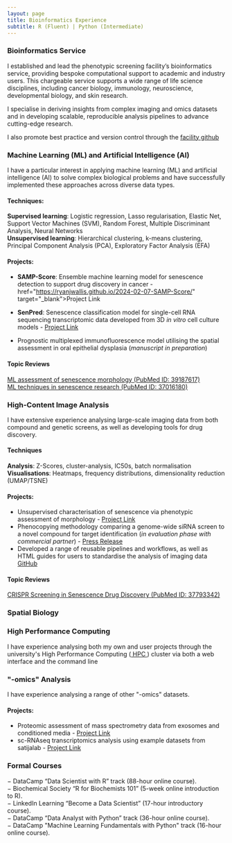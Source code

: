 ```yaml
---
layout: page
title: Bioinformatics Experience
subtitle: R (Fluent) | Python (Intermediate)
---
```


### Bioinformatics Service
I established and lead the phenotypic screening facility’s bioinformatics service, providing bespoke computational support to academic and industry users. This chargeable service supports a wide range of life science disciplines, including cancer biology, immunology, neuroscience, developmental biology, and skin research.

I specialise in deriving insights from complex imaging and omics datasets and in developing scalable, reproducible analysis pipelines to advance cutting-edge research.

I also promote best practice and version control through the <a href="https://github.com/Phenotypic-Screening-QMUL" target="_blank"> facility github</a>

### Machine Learning (ML) and Artificial Intelligence (AI)
I have a particular interest in applying machine learning (ML) and artificial intelligence (AI) to solve complex biological problems and have successfully implemented these approaches across diverse data types.

#### Techniques:
**Supervised learning**: Logistic regression, Lasso regularisation, Elastic Net, Support Vector Machines (SVM), Random Forest, Multiple Discriminant Analysis, Neural Networks<br>
**Unsupervised learning**: Hierarchical clustering, k-means clustering, Principal Component Analysis (PCA), Exploratory Factor Analysis (EFA)

#### Projects:
- **SAMP-Score**: Ensemble machine learning model for senescence detection to support drug discovery in cancer - href="https://ryanjwallis.github.io/2024-02-07-SAMP-Score/" target="_blank">Project Link</a><br> 

- **SenPred**: Senescence classification model for single-cell RNA sequencing transcriptomic data developed from 3D _in vitro_ cell culture models - <a href="https://ryanjwallis.github.io/2023-10-23-SenPred/" target="_blank">Project Link</a>

- Prognostic multiplexed immunofluorescence model utilising the spatial assessment in oral epithelial dysplasia (_manuscript in preparation_)

#### Topic Reviews
<a href="https://pubmed.ncbi.nlm.nih.gov/39187617/" target="_blank"> ML assessment of senescence morphology (PubMed ID: 39187617)</a><br>
<a href="https://pubmed.ncbi.nlm.nih.gov/37016180/" target="_blank"> ML techniques in senescence research (PubMed ID: 37016180)</a>

### High-Content Image Analysis
I have extensive experience analysing large-scale imaging data from both compound and genetic screens, as well as developing tools for drug discovery. 

#### Techniques
**Analysis**: Z-Scores, cluster-analysis, IC50s, batch normalisation <br>
**Visualisations**: Heatmaps, frequency distributions, dimensionality reduction (UMAP/TSNE)

#### Projects:
- Unsupervised characterisation of senescence via phenotypic assessment of morphology - <a href="https://ryanjwallis.github.io/22022-05-16-SAMPs/" target="_blank">Project Link</a> <br>
- Phenocopying methodology comparing a genome-wide siRNA screen to  a novel compound for target identification (_in evaluation phase with commercial partner_) - <a href="https://www.qmul.ac.uk/blizard/about/news/items/queen-mary-research-team-heads-discovery-of-a-new-method-to-stop-the-growth-of-cancer-cells.html" target="_blank"> Press Release </a> <br>
- Developed a range of reusable pipelines and workflows, as well as HTML guides for users to standardise the analysis of imaging data  <a href="https://github.com/Phenotypic-Screening-QMUL/InCarta-Scripts" target="_blank"> GitHub </a>

#### Topic Reviews
<a href="https://pubmed.ncbi.nlm.nih.gov/37793342/" target="_blank"> CRISPR Screening in Senescence Drug Discovery (PubMed ID: 37793342)</a>

### Spatial Biology



### High Performance Computing
I have experience analysing both my own and user projects through the university's High Performance Computing (<a href="https://docs.hpc.qmul.ac.uk/" target="_blank"> HPC </a>) cluster via both a web interface and the command line 

### "-omics" Analysis
I have experience analysing a range of other "-omics" datasets.

#### Projects:
- Proteomic assessment of mass spectrometry data from exosomes and conditioned media - <a href="https://ryanjwallis.github.io/2021-02-18-Senescent-Exosomes/" target="_blank">Project Link</a><br>
- sc-RNAseq transcriptomics analysis using example datasets from satijalab - <a href="https://ryanjwallis.github.io/22023-10-01-Seurat-scRNAseq-Transcriptomics/" target="_blank">Project Link</a>

### Formal Courses
− DataCamp “Data Scientist with R” track (88-hour online course).<br>
− Biochemical Society “R for Biochemists 101” (5-week online introduction to R).<br>
− LinkedIn Learning “Become a Data Scientist” (17-hour introductory course).<br>
− DataCamp “Data Analyst with Python” track (36-hour online course).<br>
− DataCamp "Machine Learning Fundamentals with Python" track (16-hour online course).







